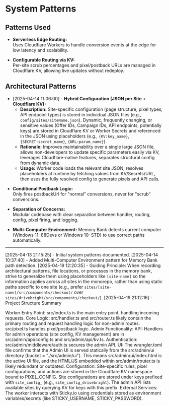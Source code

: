 # System Patterns

## Patterns Used

- **Serverless Edge Routing:**  
  Uses Cloudflare Workers to handle conversion events at the edge for low latency and scalability.

- **Configurable Routing via KV:**  
  Per-site scrub percentages and pixel/postback URLs are managed in Cloudflare KV, allowing live updates without redeploy.

## Architectural Patterns

*   [2025-04-14 11:06:00] - **Hybrid Configuration (JSON per Site + Cloudflare KV):**
    *   **Description:** Site-specific configuration (page structure, pixel types, API endpoint types) is stored in individual JSON files (e.g., `config/sites/siteName.json`). Dynamic, frequently changing, or sensitive values (Offer IDs, Campaign IDs, API endpoints, potentially keys) are stored in Cloudflare KV or Worker Secrets and referenced in the JSON using placeholders (e.g., `{KV:key_name}`, `{SECRET:secret_name}`, `{URL:param_name}`).
    *   **Rationale:** Improves maintainability over a single large JSON file, allows non-developers to update specific parameters easily via KV, leverages Cloudflare-native features, separates structural config from dynamic data.
    *   **Usage:** Worker code loads the relevant site JSON, resolves placeholders at runtime by fetching values from KV/Secrets/URL, then uses the fully resolved config to generate pixels and API calls.

- **Conditional Postback Logic:**  
  Only fires postbackUrl for "normal" conversions, never for "scrub" conversions.

- **Separation of Concerns:**  
  Modular codebase with clear separation between handler, routing, config, pixel firing, and logging.

- **Multi-Computer Environment:**
  Memory Bank detects current computer (Windows 11: 88Devs or Windows 10: STD) to use correct paths automatically.

---
[2025-04-13 21:15:25] - Initial system patterns documented.
[2025-04-14 10:37:40] - Added Multi-Computer Environment pattern for Memory Bank path detection.
[2025-04-19 12:20:35] - Guiding Principle: When recording architectural patterns, file locations, or processes in the memory bank, strive to generalize them using placeholders like `[site-name]` so the information applies across all sites in the monorepo, rather than using static paths specific to one site (e.g., prefer `sites/[site-name]/src/components/checkout/` over `sites/drivebright/src/components/checkout/`).
[2025-04-19 21:12:16] - Project Structure Summary

Worker Entry Point: src/index.ts is the main entry point, handling incoming requests.
Core Logic: src/handler.ts and src/router.ts likely contain the primary routing and request handling logic for non-admin routes. src/pixel.ts handles pixel/postback logic.
Admin Functionality:
API: Handlers for admin operations (site config, KV management) are in src/admin/api/config.ts and src/admin/api/kv.ts.
Authentication: src/admin/middleware/auth.ts secures the admin API.
UI: The wrangler.toml file confirms that the Admin UI is served statically from the src/admin/ui directory (bucket = "./src/admin/ui"). This means src/admin/ui/index.html is the active UI file, and the HTML/JS embedded within src/admin/router.ts is likely redundant or outdated.
Configuration: Site-specific rules, pixel configurations, and actions are stored in the Cloudflare KV namespace bound to PIXEL_CONFIG. Site configurations are stored under keys prefixed with `site_config_` (e.g., `site_config_drivebright`). The admin API lists available sites by querying KV for keys with this prefix.
External Services: The worker interacts with Sticky.io using credentials stored as environment variables/secrets (like STICKY_USERNAME, STICKY_PASSWORD).